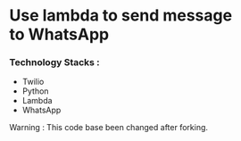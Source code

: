 # Use lambda to send message to WhatsApp

### Technology Stacks : 

- Twilio
- Python
- Lambda
- WhatsApp


Warning : This code base been changed after forking.  
